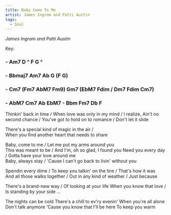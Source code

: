 ```yaml
---
title: Baby Come To Me
artist: James Ingram and Patti Austin 
tags: 
  - Soul
---
```

*James Ingram and Patti Austin*

Key: 
### - Am7 D ^ F G ^  
### - Bbmaj7 Am7 Ab G (F G) 
### - Cm7 (Fm7  AbM7  Fm9) Gm7 (EbM7 Fdim / Dm7 Fdim Cm7) 
### - AbM7 Cm7 Ab EbM7 - Bbm Fm7 Db F

<p class="lyrics">
Thinkin' back in time / When love was only in my mind / I realize, 
Ain't no second chance / You've got to hold on to romance / Don't let it slide   

There's a special kind of magic in the air /  
When you find another heart that needs to share  

Baby, come to me / Let me put my arms around you  
This was meant to be / And I'm, oh so glad, I found you
Need you every day / Gotta have your love around me  
Baby, always stay / 'Cause I can't go back to livin' without you 

Spendin every dime / To keep you talkin' on the line / That's how it was  
And all those walks together / Out in any kind of weather / Just because  

There's a brand-new way / Of looking at your life
When you know that love / Is standing by your side ...  

The nights can be cold  There's a chill to ev'ry evenin' When you're all alone  
Don't talk anymore  'Cause you know that I'll be here  To keep you warm    

</p>

